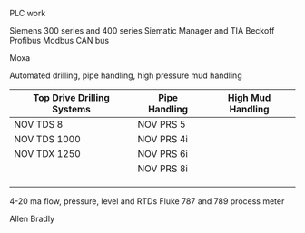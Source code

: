 PLC work

Siemens 300 series and 400 series Siematic Manager and TIA Beckoff Profibus Modbus CAN bus

Moxa 

Automated drilling, pipe handling, high pressure mud handling

| Top Drive Drilling Systems | Pipe Handling | High Mud Handling |
| -------------------------- | ------------- | ----------------- |
| NOV TDS 8                  | NOV PRS 5     |                   |
| NOV TDS 1000               | NOV PRS 4i    |                   |
| NOV TDX 1250               | NOV PRS 6i    |                   |
|                            | NOV PRS 8i    |                   |
|                            |               |                   |
|                            |               |                   |
|                            |               |                   |

4-20 ma flow, pressure, level and RTDs Fluke 787 and 789 process meter

Allen Bradly
